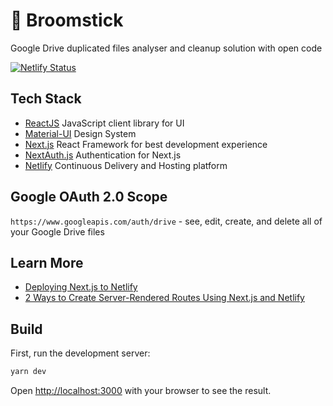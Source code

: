 # 🧹 Broomstick

Google Drive duplicated files analyser and cleanup solution with open code

[![Netlify Status](https://api.netlify.com/api/v1/badges/1d7fa8c6-5fa6-4bb7-8cd8-6798c97867b6/deploy-status)](https://app.netlify.com/sites/google-drive-broomstick/deploys)

## Tech Stack

- [ReactJS](https://reactjs.org/) JavaScript client library for UI
- [Material-UI](https://material-ui.com/) Design System
- [Next.js](https://nextjs.org/) React Framework for best development experience
- [NextAuth.js](https://next-auth.js.org/) Authentication for Next.js
- [Netlify](https://www.netlify.com/) Continuous Delivery and Hosting platform

## Google OAuth 2.0 Scope

`https://www.googleapis.com/auth/drive` - see, edit, create, and delete all of your Google Drive files

## Learn More

- [Deploying Next.js to Netlify](https://docs.netlify.com/configure-builds/common-configurations/#next-js)
- [2 Ways to Create Server-Rendered Routes Using Next.js and Netlify](https://www.netlify.com/blog/2020/06/10/2-ways-to-create-server-rendered-routes-using-next.js-and-netlify/)


## Build

First, run the development server:

```bash
yarn dev
```

Open [http://localhost:3000](http://localhost:3000) with your browser to see the result.
